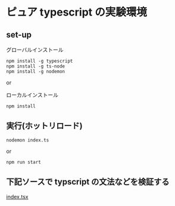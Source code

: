# ピュア typescript の実験環境

## set-up

グローバルインストール

```
npm install -g typescript
npm install -g ts-node
npm install -g nodemon
```

or

ローカルインストール

```
npm install
```

## 実行(ホットリロード)

```
nodemon index.ts
```

or

```
npm run start
```

## 下記ソースで typscript の文法などを検証する

[index.tsx](./index.ts)
